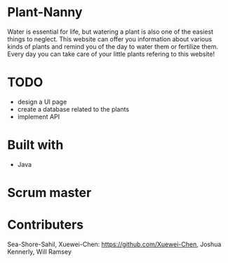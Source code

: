 # Plant-Nanny
Water is essential for life, but watering a plant is also one of the easiest things to neglect. This website can offer you information about various kinds of plants and remind you of the day to water them or fertilize them. Every day you can take care of your little plants refering to this website!

# TODO
- design a UI page
- create a database related to the plants 
- implement API 

# Built with
- Java 

# Scrum master

# Contributers
Sea-Shore-Sahil, Xuewei-Chen: https://github.com/Xuewei-Chen, Joshua Kennerly, Will Ramsey



